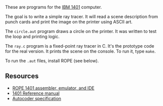 
These are programs for the [IBM 1401](https://en.wikipedia.org/wiki/IBM_1401) computer.

The goal is to write a simple ray tracer. It will read a scene description from punch cards
and print the image on the printer using ASCII art.

The `circle.aut` program draws a circle on the printer. It was written to test the
loop and printing logic.

The `ray.c` program is a fixed-point ray tracer in C. It's the prototype code for the
real version. It prints the scene on the console. To run it, type `make`.

To run the `.aut` files, install ROPE (see below).

Resources
---------

- [ROPE 1401 assembler, emulator, and IDE](https://github.com/jpf/ROPE)
- [1401 Reference manual](http://bitsavers.trailing-edge.com/pdf/ibm/140x/A24-1403-5_1401_Reference_Apr62.pdf)
- [Autocoder specification](http://www.bitsavers.org/pdf/ibm/140x/J24-1434-2_autocoderSpec_61.pdf)

